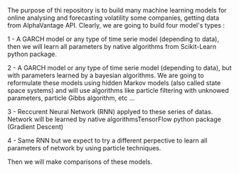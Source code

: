 The purpose of thi repository is to build many machine learning models for online analysing and forecasting  volatility some companies, getting data from  AlphaVantage API. Clearly, we are going to build four model's types :

1 - A GARCH model or any type of time serie model (depending to data), then we will learn all parameters by native algorithms from Scikit-Learn python package.

2 - A GARCH model or any type of time serie model (depending to data), but with parameters learned by a bayesian algorithms. We are going to reformulate these models using hidden Markov models (also called state space systems) and will use algorithms like particle filtering with unknowed parameters, particle Gibbs algorithm, etc ...

3 - Reccurent Neural Network (RNN) applyed  to these series of datas. Network will be learned by native algorithmsTensorFlow python package (Gradient Descent)

4 - Same RNN but we expect to try a different perpective to learn all parameters of network by using particle techniques.

Then we will make comparisons of these models.